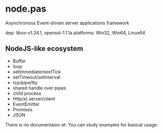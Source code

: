 # node.pas
Asynchronous Event-driven server applications framework

dep: libuv-v1.24.1, openssl-1.1.1a
platforms: Win32, Win64, Linux64

NodeJS-like ecosystem
---------------------   
* Buffer
* loop
* setImmediate/nextTick
* setTimeout/setInterval
* tcp/pipe/tty
* shared handle over pipes
* child process
* Http(s) server/client
* EventEmitter
* Promises
* JSON

There is no documentaion et. 
You can study examples for basical usage.